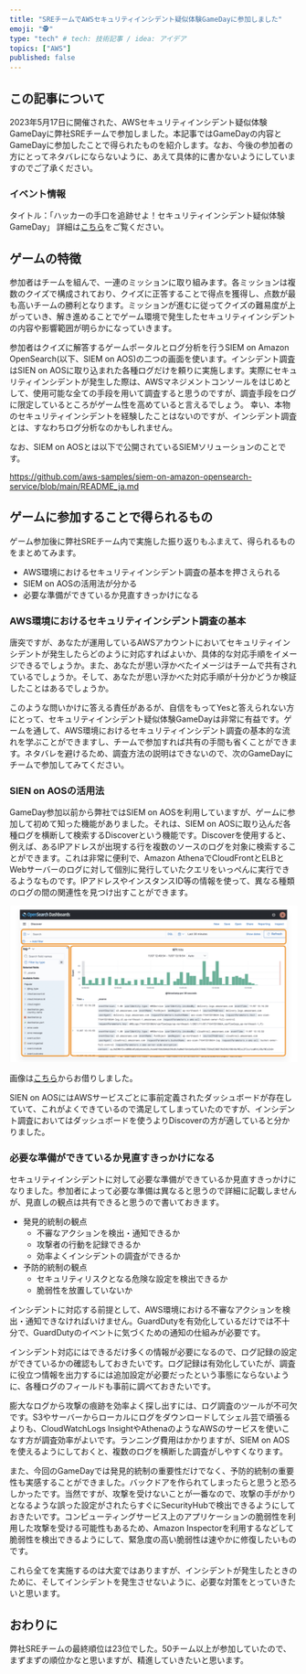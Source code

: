 ```yaml
---
title: "SREチームでAWSセキュリティインシデント疑似体験GameDayに参加しました"
emoji: "🕵"
type: "tech" # tech: 技術記事 / idea: アイデア
topics: ["AWS"]
published: false
---
```

## この記事について
2023年5月17日に開催された、AWSセキュリティインシデント疑似体験GameDayに弊社SREチームで参加しました。本記事ではGameDayの内容とGameDayに参加したことで得られたものを紹介します。なお、今後の参加者の方にとってネタバレにならないように、あえて具体的に書かないようにしていますのでご了承ください。

### イベント情報
タイトル：「ハッカーの手口を追跡せよ！セキュリティインシデント疑似体験GameDay」
詳細は[こちら](https://pages.awscloud.com/siem-gameday-reg.html)をご覧ください。

## ゲームの特徴
参加者はチームを組んで、一連のミッションに取り組みます。各ミッションは複数のクイズで構成されており、クイズに正答することで得点を獲得し、点数が最も高いチームの勝利となります。ミッションが進むに従ってクイズの難易度が上がっていき、解き進めることでゲーム環境で発生したセキュリティインシデントの内容や影響範囲が明らかになっていきます。

参加者はクイズに解答するゲームポータルとログ分析を行うSIEM on Amazon OpenSearch(以下、SIEM on AOS)の二つの画面を使います。インシデント調査はSIEN on AOSに取り込まれた各種ログだけを頼りに実施します。実際にセキュリティインシデントが発生した際は、AWSマネジメントコンソールをはじめとして、使用可能な全ての手段を用いて調査すると思うのですが、調査手段をログに限定しているところがゲーム性を高めていると言えるでしょう。
幸い、本物のセキュリティインシデントを経験したことはないのですが、インシデント調査とは、すなわちログ分析なのかもしれません。

なお、SIEM on AOSとは以下で公開されているSIEMソリューションのことです。

https://github.com/aws-samples/siem-on-amazon-opensearch-service/blob/main/README_ja.md

## ゲームに参加することで得られるもの
ゲーム参加後に弊社SREチーム内で実施した振り返りもふまえて、得られるものをまとめてみます。

- AWS環境におけるセキュリティインシデント調査の基本を押さえられる
- SIEM on AOSの活用法が分かる
- 必要な準備ができているか見直すきっかけになる

### AWS環境におけるセキュリティインシデント調査の基本
唐突ですが、あなたが運用しているAWSアカウントにおいてセキュリティインシデントが発生したらどのように対応すればよいか、具体的な対応手順をイメージできるでしょうか。また、あなたが思い浮かべたイメージはチームで共有されているでしょうか。そして、あなたが思い浮かべた対応手順が十分かどうか検証したことはあるでしょうか。

このような問いかけに答える責任があるが、自信をもってYesと答えられない方にとって、セキュリティインシデント疑似体験GameDayは非常に有益です。ゲームを通して、AWS環境におけるセキュリティインシデント調査の基本的な流れを学ぶことができますし、チームで参加すれば共有の手間も省くことができます。ネタバレを避けるため、調査方法の説明はできないので、次のGameDayにチームで参加してみてください。

### SIEN on AOSの活用法
GameDay参加以前から弊社ではSIEM on AOSを利用していますが、ゲームに参加して初めて知った機能がありました。それは、SIEM on AOSに取り込んだ各種ログを横断して検索するDiscoverという機能です。Discoverを使用すると、例えば、あるIPアドレスが出現する行を複数のソースのログを対象に検索することができます。これは非常に便利で、Amazon AthenaでCloudFrontとELBとWebサーバーのログに対して個別に発行していたクエリをいっぺんに実行できるようなものです。IPアドレスやインスタンスID等の情報を使って、異なる種類のログの間の関連性を見つけ出すことができます。

![](/images/7e29aa191d056f/siem_on_aos_discover_screen.png)

画像は[こちら](https://catalog.us-east-1.prod.workshops.aws/workshops/60a6ee4e-e32d-42f5-bd9b-4a2f7c135a72/ja-JP/03-log-analysis-basics/03-02-log-analysis/03-02-1-discover-screen)からお借りしました。

SIEN on AOSにはAWSサービスごとに事前定義されたダッシュボードが存在していて、これがよくできているので満足してしまっていたのですが、インシデント調査においてはダッシュボードを使うよりDiscoverの方が適していると分かりました。

### 必要な準備ができているか見直すきっかけになる
セキュリティインシデントに対して必要な準備ができているか見直すきっかけになりました。参加者によって必要な準備は異なると思うので詳細に記載しませんが、見直しの観点は共有できると思うので書いておきます。

- 発見的統制の観点
  - 不審なアクションを検出・通知できるか
  - 攻撃者の行動を記録できるか
  - 効率よくインシデントの調査ができるか
- 予防的統制の観点
  - セキュリティリスクとなる危険な設定を検出できるか
  - 脆弱性を放置していないか

インシデントに対応する前提として、AWS環境における不審なアクションを検出・通知できなければいけません。GuardDutyを有効化しているだけでは不十分で、GuardDutyのイベントに気づくための通知の仕組みが必要です。

インシデント対応にはできるだけ多くの情報が必要になるので、ログ記録の設定ができているかの確認もしておきたいです。ログ記録は有効化していたが、調査に役立つ情報を出力するには追加設定が必要だったという事態にならないように、各種ログのフィールドも事前に調べておきたいです。

膨大なログから攻撃の痕跡を効率よく探し出すには、ログ調査のツールが不可欠です。S3やサーバーからローカルにログをダウンロードしてシェル芸で頑張るよりも、CloudWatchLogs InsightやAthenaのようなAWSのサービスを使いこなす方が調査効率がよいです。ランニング費用はかかりますが、SIEM on AOSを使えるようにしておくと、複数のログを横断した調査がしやすくなります。

また、今回のGameDayでは発見的統制の重要性だけでなく、予防的統制の重要性も実感することができました。バックドアを作られてしまったらと思うと恐ろしかったです。当然ですが、攻撃を受けないことが一番なので、攻撃の手がかりとなるような誤った設定がされたらすぐにSecurityHubで検出できるようにしておきたいです。コンピューティングサービス上のアプリケーションの脆弱性を利用した攻撃を受ける可能性もあるため、Amazon Inspectorを利用するなどして脆弱性を検出できるようにして、緊急度の高い脆弱性は速やかに修復したいものです。

これら全てを実施するのは大変ではありますが、インシデントが発生したときのために、そしてインシデントを発生させないように、必要な対策をとっていきたいと思います。

## おわりに
弊社SREチームの最終順位は23位でした。50チーム以上が参加していたので、まずまずの順位かなと思いますが、精進していきたいと思います。

